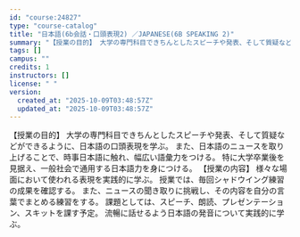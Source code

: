 ```yaml
---
id: "course:24827"
type: "course-catalog"
title: "日本語(6b会話・口頭表現2) ／JAPANESE(6B SPEAKING 2)"
summary: "【授業の目的】 大学の専門科目できちんとしたスピーチや発表、そして質疑などができるように、日本語の口頭表現を学ぶ。 また、日本語のニュースを取り上げることで、時事日本語に触れ、幅広い語彙力をつける。 特に大学卒業後を見据え、一般社会で通用す…"
tags: []
campus: ""
credits: 1
instructors: []
license: " "
version:
  created_at: "2025-10-09T03:48:57Z"
  updated_at: "2025-10-09T03:48:57Z"
---
```


【授業の目的】 大学の専門科目できちんとしたスピーチや発表、そして質疑などができるように、日本語の口頭表現を学ぶ。 また、日本語のニュースを取り上げることで、時事日本語に触れ、幅広い語彙力をつける。 特に大学卒業後を見据え、一般社会で通用する日本語力を身につける。 【授業の内容】 様々な場面において使われる表現を実践的に学ぶ。 授業では、毎回シャドウイング練習の成果を確認する。 また、ニュースの聞き取りに挑戦し、その内容を自分の言葉でまとめる練習をする。 課題としては、スピーチ、朗読、プレゼンテーション、スキットを課す予定。 流暢に話せるよう日本語の発音について実践的に学ぶ。
